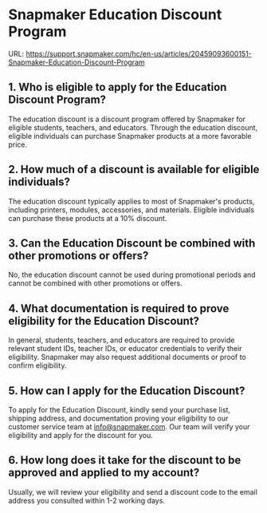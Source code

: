 # Snapmaker Education Discount Program

URL: https://support.snapmaker.com/hc/en-us/articles/20459093600151-Snapmaker-Education-Discount-Program

##  **1\. Who is eligible to apply for the Education Discount Program?**

The education discount is a discount program offered by Snapmaker for eligible students, teachers, and educators. Through the education discount, eligible individuals can purchase Snapmaker products at a more favorable price. 

##  **2\. How much of a discount is available for eligible individuals?**

The education discount typically applies to most of Snapmaker's products, including printers, modules, accessories, and materials. Eligible individuals can purchase these products at a 10% discount. 

##  **3\. Can the Education Discount be combined with other promotions or offers?**

No, the education discount cannot be used during promotional periods and cannot be combined with other promotions or offers. 

##  **4\. What documentation is required to prove eligibility for the Education Discount?**

In general, students, teachers, and educators are required to provide relevant student IDs, teacher IDs, or educator credentials to verify their eligibility. Snapmaker may also request additional documents or proof to confirm eligibility. 

##  **5\. How can I apply for the Education Discount?**

To apply for the Education Discount, kindly send your purchase list, shipping address, and documentation proving your eligibility to our customer service team at [info@snapmaker.com](mailto:info@snapmaker.com). Our team will verify your eligibility and apply for the discount for you. 

##  **6\. How long does it take for the discount to be approved and applied to my account?**

Usually, we will review your eligibility and send a discount code to the email address you consulted within 1-2 working days.
